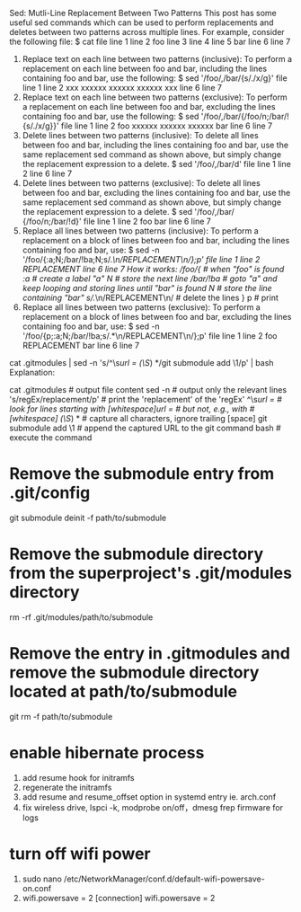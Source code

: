 Sed: Mutli-Line Replacement Between Two Patterns
This post has some useful sed commands which can be used to perform replacements and deletes between two patterns across multiple lines. For example, consider the following file:
$ cat file
line 1
line 2
foo
line 3
line 4
line 5
bar
line 6
line 7
1) Replace text on each line between two patterns (inclusive):
To perform a replacement on each line between foo and bar, including the lines containing foo and bar, use the following:
$ sed '/foo/,/bar/{s/./x/g}' file
line 1
line 2
xxx
xxxxxx
xxxxxx
xxxxxx
xxx
line 6
line 7
2) Replace text on each line between two patterns (exclusive):
To perform a replacement on each line between foo and bar, excluding the lines containing foo and bar, use the following:
$ sed '/foo/,/bar/{/foo/n;/bar/!{s/./x/g}}' file
line 1
line 2
foo
xxxxxx
xxxxxx
xxxxxx
bar
line 6
line 7
3) Delete lines between two patterns (inclusive):
To delete all lines between foo and bar, including the lines containing foo and bar, use the same replacement sed command as shown above, but simply change the replacement expression to a delete.
$ sed '/foo/,/bar/d' file
line 1
line 2
line 6
line 7
4) Delete lines between two patterns (exclusive):
To delete all lines between foo and bar, excluding the lines containing foo and bar, use the same replacement sed command as shown above, but simply change the replacement expression to a delete.
$ sed '/foo/,/bar/ {/foo/n;/bar/!d}' file
line 1
line 2
foo
bar
line 6
line 7
5) Replace all lines between two patterns (inclusive):
To perform a replacement on a block of lines between foo and bar, including the lines containing foo and bar, use:
$ sed -n '/foo/{:a;N;/bar/!ba;N;s/.*\n/REPLACEMENT\n/};p' file
line 1
line 2
REPLACEMENT
line 6
line 7
How it works:
/foo/{                   # when "foo" is found
  :a                     # create a label "a"
    N                    # store the next line
  /bar/!ba               # goto "a" and keep looping and storing lines until "bar" is found
  N                      # store the line containing "bar"
  s/.*\n/REPLACEMENT\n/  # delete the lines
}
p                        # print
6) Replace all lines between two patterns (exclusive):
To perform a replacement on a block of lines between foo and bar, excluding the lines containing foo and bar, use:
$ sed -n '/foo/{p;:a;N;/bar/!ba;s/.*\n/REPLACEMENT\n/};p' file
line 1
line 2
foo
REPLACEMENT
bar
line 6
line 7


cat .gitmodules | sed -n 's/^\s*url = \(\S*\) */git submodule add \1/p' | bash
Explanation:

cat .gitmodules          # output file content
sed -n                   # output only the relevant lines
's/regEx/replacement/p'  # print the 'replacement' of the 'regEx'
^\s*url =                # look for lines starting with [whitespace]url = 
                         # but not, e.g., with #[whitespace]
\(\S*\) *                # capture all characters, ignore trailing [space] 
git submodule add \1     # append the captured URL to the git command
bash                     # execute the command




# Remove the submodule entry from .git/config
git submodule deinit -f path/to/submodule

# Remove the submodule directory from the superproject's .git/modules directory
rm -rf .git/modules/path/to/submodule

# Remove the entry in .gitmodules and remove the submodule directory located at path/to/submodule
git rm -f path/to/submodule


# enable hibernate process
1. add resume hook for initramfs
2. regenerate the initramfs
3. add resume and resume_offset option in systemd entry ie. arch.conf
4. fix wireless drive, lspci -k, modprobe on/off，dmesg frep firmware for logs

# turn off wifi power
1. sudo nano /etc/NetworkManager/conf.d/default-wifi-powersave-on.conf
2. wifi.powersave = 2
[connection]
wifi.powersave = 2

